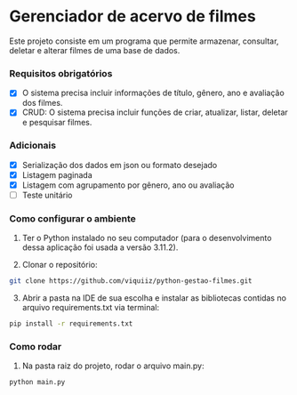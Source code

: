 # Gerenciador de acervo de filmes

Este projeto consiste em um programa que permite armazenar, consultar, deletar e alterar filmes de uma base de dados.

### Requisitos obrigatórios
- [x] O sistema precisa incluir informações de título, gênero, ano e avaliação dos filmes.
- [x] CRUD: O sistema precisa incluir funções de criar, atualizar, listar, deletar e pesquisar filmes.

### Adicionais
- [x] Serialização dos dados em json ou formato desejado
- [x] Listagem paginada
- [x] Listagem com agrupamento por gênero, ano ou avaliação
- [ ] Teste unitário

### Como configurar o ambiente
1. Ter o Python instalado no seu computador (para o desenvolvimento dessa aplicação foi usada a versão 3.11.2).

2. Clonar o repositório:
```bash
git clone https://github.com/viquiiz/python-gestao-filmes.git
``` 

3. Abrir a pasta na IDE de sua escolha e instalar as bibliotecas contidas no arquivo requirements.txt via terminal:
```bash
pip install -r requirements.txt
```

### Como rodar

1. Na pasta raiz do projeto, rodar o arquivo main.py:
```bash
python main.py
```